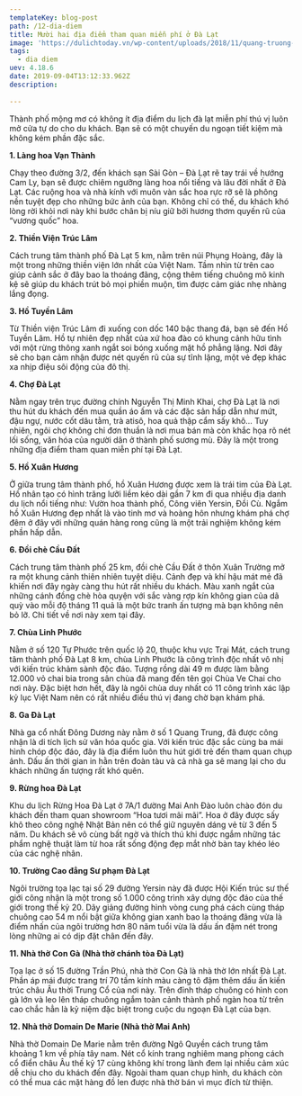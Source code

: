 ```yaml
---
templateKey: blog-post
path: /12-dia-diem
title: Mười hai địa điểm tham quan miễn phí ở Đà Lạt
image: 'https://dulichtoday.vn/wp-content/uploads/2018/11/quang-truong-lam-vien-dia-diem-du-lich-da-lat-free.jpg' 
tags:
  - dia diem
uev: 4.18.6
date: 2019-09-04T13:12:33.962Z
description:
 
---
```


Thành phố mộng mơ có không ít địa điểm du lịch đà lạt miễn phí thú vị luôn mở cửa tự do cho du khách. Bạn sẽ có một chuyến du ngoạn tiết kiệm mà không kém phần đặc sắc.


**1. Làng hoa Vạn Thành**

Chạy theo đường 3/2, đến khách sạn Sài Gòn – Đà Lạt rẽ tay trái về hướng Cam Ly, bạn sẽ được chiêm ngưỡng làng hoa nổi tiếng và lâu đời nhất ở Đà Lạt. Các ruộng hoa và nhà kính với muôn vàn sắc hoa rực rỡ sẽ là phông nền tuyệt đẹp cho những bức ảnh của bạn. Không chỉ có thế, du khách khó lòng rời khỏi nơi này khi bước chân bị níu giữ bởi hương thơm quyến rũ của “vương quốc” hoa.


**2. Thiền Viện Trúc Lâm**

Cách trung tâm thành phố Đà Lạt 5 km, nằm trên núi Phụng Hoàng, đây là một trong những thiền viện lớn nhất của Việt Nam. Tầm nhìn từ trên cao giúp cảnh sắc ở đây bao la thoáng đãng, cộng thêm tiếng chuông mõ kinh kệ sẽ giúp du khách trút bỏ mọi phiền muộn, tìm được cảm giác nhẹ nhàng lắng đọng.


**3. Hồ Tuyền Lâm**

Từ Thiền viện Trúc Lâm đi xuống con dốc 140 bậc thang đá, bạn sẽ đến Hồ Tuyền Lâm. Hồ tự nhiên đẹp nhất của xứ hoa đào có khung cảnh hữu tình với một rừng thông xanh ngắt soi bóng xuống mặt hồ phẳng lặng. Nơi đây sẽ cho bạn cảm nhận được nét quyến rũ của sự tĩnh lặng, một vẻ đẹp khác xa nhịp điệu sôi động của đô thị.

**4. Chợ Đà Lạt**

Nằm ngay trên trục đường chính Nguyễn Thị Minh Khai, chợ Đà Lạt là nơi thu hút du khách đến mua quần áo ấm và các đặc sản hấp dẫn như mứt, đậu ngự, nước cốt dâu tằm, trà atisô, hoa quả thập cẩm sấy khô… Tuy nhiên, ngôi chợ không chỉ đơn thuần là nơi mua bán mà còn khắc họa rõ nét lối sống, văn hóa của người dân ở thành phố sương mù. Đây là một trong những địa điểm tham quan miễn phí tại Đà Lạt.

**5. Hồ Xuân Hương**

Ở giữa trung tâm thành phố, hồ Xuân Hương được xem là trái tim của Đà Lạt. Hồ nhân tạo có hình trăng lưỡi liềm kéo dài gần 7 km đi qua nhiều địa danh du lịch nổi tiếng như: Vườn hoa thành phố, Công viên Yersin, Đồi Cù. Ngắm hồ Xuân Hương đẹp nhất là vào tinh mơ và hoàng hôn nhưng khám phá chợ đêm ở đây với những quán hàng rong cũng là một trải nghiệm không kém phần hấp dẫn.

**6. Đồi chè Cầu Đất**


Cách trung tâm thành phố 25 km, đồi chè Cầu Đất ở thôn Xuân Trường mở ra một khung cảnh thiên nhiên tuyệt diệu. Cảnh đẹp và khí hậu mát mẻ đã khiến nơi đây ngày càng thu hút rất nhiều du khách. Màu xanh ngắt của những cánh đồng chè hòa quyện với sắc vàng rợp kín không gian của dã quỳ vào mỗi độ tháng 11 quả là một bức tranh ấn tượng mà bạn không nên bỏ lỡ. Chi tiết về nơi này xem tại đây.

**7. Chùa Linh Phước**

Nằm ở số 120 Tự Phước trên quốc lộ 20, thuộc khu vực Trại Mát, cách trung tâm thành phố Đà Lạt 8 km, chùa Linh Phước là công trình độc nhất vô nhị với kiến trúc khảm sành độc đáo. Tượng rồng dài 49 m được làm bằng 12.000 vỏ chai bia trong sân chùa đã mang đến tên gọi Chùa Ve Chai cho nơi này. Đặc biệt hơn hết, đây là ngôi chùa duy nhất có 11 công trình xác lập kỷ lục Việt Nam nên có rất nhiều điều thú vị đang chờ bạn khám phá.

**8. Ga Đà Lạt**

Nhà ga cổ nhất Đông Dương này nằm ở số 1 Quang Trung, đã được công nhận là di tích lịch sử văn hóa quốc gia. Với kiến trúc đặc sắc cùng ba mái hình chóp độc đáo, đây là địa điểm luôn thu hút giới trẻ đến tham quan chụp ảnh. Dấu ấn thời gian in hằn trên đoàn tàu và cả nhà ga sẽ mang lại cho du khách những ấn tượng rất khó quên.

**9. Rừng hoa Đà Lạt**

Khu du lịch Rừng Hoa Đà Lạt ở 7A/1 đường Mai Anh Đào luôn chào đón du khách đến tham quan showroom “Hoa tươi mãi mãi”. Hoa ở đây được sấy khô theo công nghệ Nhật Bản nên có thể giữ nguyên dáng vẻ từ 3 đến 5 năm. Du khách sẽ vô cùng bất ngờ và thích thú khi được ngắm những tác phẩm nghệ thuật làm từ hoa rất sống động đẹp mắt nhờ bàn tay khéo léo của các nghệ nhân.

**10. Trường Cao đẳng Sư phạm Đà Lạt**


Ngôi trường tọa lạc tại số 29 đường Yersin này đã được Hội Kiến trúc sư thế giới công nhận là một trong số 1.000 công trình xây dựng độc đáo của thế giới trong thế kỷ 20. Dãy giảng đường hình vòng cung phá cách cùng tháp chuông cao 54 m nổi bật giữa không gian xanh bao la thoáng đãng vừa là điểm nhấn của ngôi trường hơn 80 năm tuổi vừa là dấu ấn đậm nét trong lòng những ai có dịp đặt chân đến đây.

**11. Nhà thờ Con Gà (Nhà thờ chánh tòa Đà Lạt)**

Tọa lạc ở số 15 đường Trần Phú, nhà thờ Con Gà là nhà thờ lớn nhất Đà Lạt. Phần áp mái được trang trí 70 tấm kính màu càng tô đậm thêm dấu ấn kiến trúc châu Âu thời Trung Cổ của nơi này. Trên đỉnh tháp chuông có hình con gà lớn và leo lên tháp chuông ngắm toàn cảnh thành phố ngàn hoa từ trên cao chắc hẳn là kỷ niệm đặc biệt trong cuộc du ngoạn Đà Lạt của bạn.


**12. Nhà thờ Domain De Marie (Nhà thờ Mai Anh)**

Nhà thờ Domain De Marie nằm trên đường Ngô Quyền cách trung tâm khoảng 1 km về phía tây nam. Nét cổ kính trang nghiêm mang phong cách cổ điển châu Âu thế kỷ 17 cùng không khí trong lành đem lại nhiều cảm xúc dễ chịu cho du khách đến đây. Ngoài tham quan chụp hình, du khách còn có thể mua các mặt hàng đồ len được nhà thờ bán vì mục đích từ thiện.

